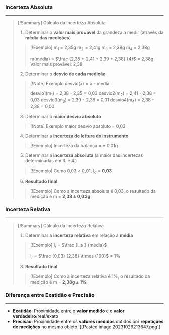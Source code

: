 ### Incerteza Absoluta
---
>[!Summary] Cálculo da Incerteza Absoluta
>1. Determinar o **valor mais provável** da grandeza a medir (através da **média das medições**)
>>[!Exemplo]
>>m$_1$ = 2,35g
>>m$_2$ = 2,41g
>>m$_3$ = 2,39g
>>m$_4$ = 2,38g
>>
>>m(média) = $\frac {2,35 + 2,41 + 2,39 + 2,38} {4}$ = 2,38g
>>Valor mais provável: 2,38
>
> 2. Determinar o **desvio de cada medição**
>>[!Note] Exemplo
>>desvio($x$) = $x$ - média
>>
>>desvio1(m$_1$) = 2,38 - 2,35 = 0,03
>>desvio2(m$_2$) = 2,41 - 2,38 = 0,03
>>desvio3(m$_3$) = 2,39 - 2,38 = 0,01
>>desvio4(m$_4$) = 2,38 - 2,38 = 0,00
>
> 3. Determinar o **maior desvio absoluto**
>>[!Note] Exemplo
>maior desvio absoluto = 0,03
>
> 4. Determinar a **incerteza de leitura do instrumento**
>>[!Exemplo]
>>Incerteza da balança = $\pm$ 0,01g
> 5. Determinar a **incerteza absoluta** (a maior das incertezas determinadas em 3. e 4.)
>>[!Exemplo]
>>Como 0,03 > 0,01,
>>I$_a$ = **0,03**
> 6. **Resultado final**
>>[!Exemplo]
>>Como a incerteza absoluta é 0,03, o resultado da medição é
>>m = **2,38 $\pm$ 0,03g**
>
### Incerteza Relativa
---
>[!Summary] Cálculo da Incerteza Relativa
>1. Determinar a **incerteza relativa** em relação à **média**
>>[!Exemplo]
>>I$_r$ = $\frac {I_a } {média}$
>>
>>I$_r$ = $\frac {0,03} {2,38} \times {100}$ = 1%
>
>8. **Resultado final**
>>[!Exemplo]
>>Como a incerteza relativa é 1%, o resultado da medição é
>>m = **2,38g $\pm$ 1%**

### Diferença entre Exatidão e Precisão
---
- **Exatidão**: Proximidade entre o **valor medido** e o **valor verdadeiro**/real/exato
- **Precisão**: Proximidade entre os **valores medidos** obtidos por **repetições de medições** no mesmo objeto 
![[Pasted image 20231029213647.png]]